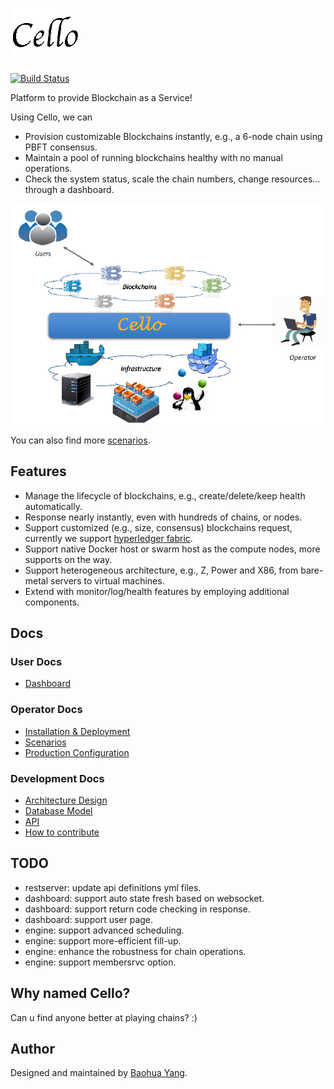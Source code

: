 ![Cello](docs/imgs/logo.png)

[![Build Status](https://travis-ci.org/yeasy/cello.svg?branch=dev)](https://travis-ci.org/yeasy/cello)

Platform to provide Blockchain as a Service!

Using Cello, we can 

* Provision customizable Blockchains instantly, e.g., a 6-node chain using PBFT consensus.
* Maintain a pool of running blockchains healthy with no manual operations. 
* Check the system status, scale the chain numbers, change resources... through a dashboard.

![Typical Scenario](docs/imgs/scenario.png)

You can also find more [scenarios](docs/scenario.md).

## Features

* Manage the lifecycle of blockchains, e.g., create/delete/keep health automatically.
* Response nearly instantly, even with hundreds of chains, or nodes.
* Support customized (e.g., size, consensus) blockchains request, currently we support [hyperledger fabric](https://github.com/hyperledger/fabric).
* Support native Docker host or swarm host as the compute nodes, more supports on the way.
* Support heterogeneous architecture, e.g., Z, Power and X86, from bare-metal servers to virtual machines.
* Extend with monitor/log/health features by employing additional components.

## Docs

### User Docs
* [Dashboard](docs/dashboard.md)

### Operator Docs
* [Installation & Deployment](docs/deployment.md)
* [Scenarios](docs/scenario.md)
* [Production Configuration](docs/production_config.md)

### Development Docs
* [Architecture Design](docs/arch.md)
* [Database Model](docs/db.md)
* [API](api/restserver_v2.md)
* [How to contribute](docs/CONTRIBUTING.md)

## TODO
* restserver: update api definitions yml files.
* dashboard: support auto state fresh based on websocket.
* dashboard: support return code checking in response.
* dashboard: support user page.
* engine: support advanced scheduling.
* engine: support more-efficient fill-up.
* engine: enhance the robustness for chain operations.
* engine: support membersrvc option.

## Why named Cello?
Can u find anyone better at playing chains? :)

## Author
Designed and maintained by [Baohua Yang](https://yeasy.github.com).
